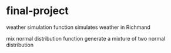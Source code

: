 # final-project
weather simulation function simulates weather in Richmand

mix normal distribution function generate a mixture of two normal distribution
